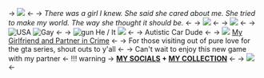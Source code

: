 -> ![](https://i.ibb.co/KGrrzMk/7-BD66928-8120-4-D32-A444-A1-C62148-BB49.gif) <-
-> *There was a girl I knew. She said she cared about me. She tried to make my world. The way she thought it should be.* <-
-> ![](https://i.ibb.co/WkNfrwH/E2-EF0-C8-B-59-F2-4-BAE-82-DC-788-B3-D759858.gif) <-
-> ![](https://i.ibb.co/crLpywj/2-DA4-EFD3-E6-C9-40-C8-96-B8-795-E1-BC9358-B.png) <-
-> ![USA](https://i.ibb.co/bmQfxTy/7-D6-DEF6-D-7-CD1-493-A-B66-A-BC183226-B130.png) ![Gay](https://i.ibb.co/cxqSpN1/F18-AEC1-C-7-DF8-4-EB8-A0-CC-B63525-C0-EA44.png) <-
-> ![gun](https://i.ibb.co/b30cTcM/7-FBA5805-48-A8-4369-86-C7-2-B5-C3-B877755.gif) He / It ![](https://i.ibb.co/rf8xwS0/70822-D1-E-44-A1-4-D36-AD00-C6-C0-D1942274.gif) <-
-> Autistic Car Dude <-
-> ![](https://i.ibb.co/HDhrvvf/C82-C0-C9-D-9-E6-B-4607-B182-B1-A5195-D00-AF.gif) [My Girlfriend and Partner in Crime](https://rentry.co/grandtheftauto6) <-
-> For those visiting out of pure love for the gta series, shout outs to y'all <-
-> Can't wait to enjoy this new game with my partner <-
!!! warning
     -> **[MY SOCIALS](https://linktr.ee/Cyadical) + [MY COLLECTION](https://rentry.co/ToyCollection)** <-
-> ![](https://i.ibb.co/vX7sjkN/FB52-F1-FC-3830-48-A4-B699-3442-E9-AEDFFE.gif) <-